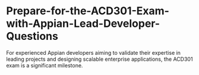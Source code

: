 # Prepare-for-the-ACD301-Exam-with-Appian-Lead-Developer-Questions
For experienced Appian developers aiming to validate their expertise in leading projects and designing scalable enterprise applications, the ACD301 exam is a significant milestone.
